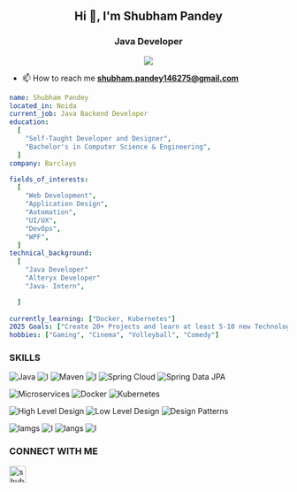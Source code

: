 <h2 align="center">Hi 👋, I'm Shubham Pandey </h2>
<h3 align="center"> Java Developer</h3>

<p align="center">
  <img src="https://capsule-render.vercel.app/api?text=Hey Everyone!🕹️&animation=fadeIn&type=waving&color=gradient&height=100"/>
</p>



- 📫 How to reach me **shubham.pandey146275@gmail.com**

```yaml
name: Shubham Pandey
located_in: Noida
current_job: Java Backend Developer
education:
  [
    "Self-Taught Developer and Designer",
    "Bachelor's in Computer Science & Engineering",
  ]
company: Barclays

fields_of_interests:
  [
    "Web Development",
    "Application Design",
    "Automation",
    "UI/UX",
    "DevOps",
    "WPF",
  ]
technical_background:
  [
    "Java Developer"
    "Alteryx Developer"
    "Java- Intern",

  ]
  
currently_learning: ["Docker, Kubernetes"]
2025 Goals: ["Create 20+ Projects and learn at least 5-10 new Technologies."]
hobbies: ["Gaming", "Cinema", "Volleyball", "Comedy"]
```

### SKILLS 
![Java](https://img.shields.io/badge/Java-FFD43B?style=for-the-badge&logo=java&logoColor=darkgreen)
![l](https://img.shields.io/badge/SpringBoot-092E20?style=for-the-badge&logo=springboot&logoColor=green)
![Maven](https://img.shields.io/badge/Maven-C71A36?style=for-the-badge&logo=apache-maven&logoColor=white)
![l](https://img.shields.io/badge/Hibernate-E34F26?style=for-the-badge&logo=Hibernate&logoColor=white)
![Spring Cloud](https://img.shields.io/badge/Spring_Cloud-6DB33F?style=for-the-badge&logo=springcloud&logoColor=white)
![Spring Data JPA](https://img.shields.io/badge/Spring_Data_JPA-6DB33F?style=for-the-badge&logo=spring&logoColor=white)

![Microservices](https://img.shields.io/badge/Microservices-4C9D99?style=for-the-badge&logo=docker&logoColor=white)
![Docker](https://img.shields.io/badge/Docker-2496ED?style=for-the-badge&logo=docker&logoColor=white)
![Kubernetes](https://img.shields.io/badge/Kubernetes-326CE5?style=for-the-badge&logo=kubernetes&logoColor=white)

![High Level Design](https://img.shields.io/badge/High_Level_Design-00A9E0?style=for-the-badge&logo=figma&logoColor=white)
![Low Level Design](https://img.shields.io/badge/Low_Level_Design-0072B1?style=for-the-badge&logo=autocad&logoColor=white)
![Design Patterns](https://img.shields.io/badge/Design_Patterns-FF6F00?style=for-the-badge&logo=java&logoColor=white)

![lamgs](https://img.shields.io/badge/JavaScript-F7DF1E?style=for-the-badge&logo=javascript&logoColor=black)
![l](https://img.shields.io/badge/HTML5-E34F26?style=for-the-badge&logo=html5&logoColor=white) 
![langs](https://img.shields.io/badge/CSS3-1572B6?style=for-the-badge&logo=css3&logoColor=white)
![l](https://img.shields.io/badge/MYSQL-4FC08D?style=for-the-badge&logo=mysql&logoColor=white)



### CONNECT WITH ME
<p align="left">
<a href="https://www.linkedin.com/in/shubham-pande-53b531165/" target="blank"><img align="center" src="https://img.icons8.com/fluent/48/000000/linkedin.png" alt="shubham-pande-53b531165"  width="30" /></a>
</p>
